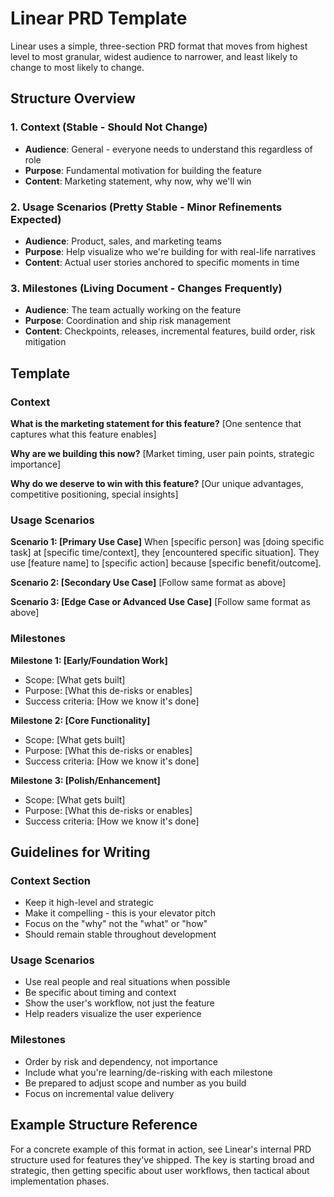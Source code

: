 # Linear PRD Template

Linear uses a simple, three-section PRD format that moves from highest level to most granular, widest audience to narrower, and least likely to change to most likely to change.

## Structure Overview

### 1. Context (Stable - Should Not Change)
- **Audience**: General - everyone needs to understand this regardless of role
- **Purpose**: Fundamental motivation for building the feature
- **Content**: Marketing statement, why now, why we'll win

### 2. Usage Scenarios (Pretty Stable - Minor Refinements Expected)  
- **Audience**: Product, sales, and marketing teams
- **Purpose**: Help visualize who we're building for with real-life narratives
- **Content**: Actual user stories anchored to specific moments in time

### 3. Milestones (Living Document - Changes Frequently)
- **Audience**: The team actually working on the feature  
- **Purpose**: Coordination and ship risk management
- **Content**: Checkpoints, releases, incremental features, build order, risk mitigation

## Template

### Context

**What is the marketing statement for this feature?**
[One sentence that captures what this feature enables]

**Why are we building this now?**
[Market timing, user pain points, strategic importance]

**Why do we deserve to win with this feature?**
[Our unique advantages, competitive positioning, special insights]

### Usage Scenarios

**Scenario 1: [Primary Use Case]**
When [specific person] was [doing specific task] at [specific time/context], they [encountered specific situation]. They use [feature name] to [specific action] because [specific benefit/outcome].

**Scenario 2: [Secondary Use Case]**
[Follow same format as above]

**Scenario 3: [Edge Case or Advanced Use Case]**
[Follow same format as above]

### Milestones

**Milestone 1: [Early/Foundation Work]**
- Scope: [What gets built]
- Purpose: [What this de-risks or enables]
- Success criteria: [How we know it's done]

**Milestone 2: [Core Functionality]** 
- Scope: [What gets built]
- Purpose: [What this de-risks or enables]
- Success criteria: [How we know it's done]

**Milestone 3: [Polish/Enhancement]**
- Scope: [What gets built] 
- Purpose: [What this de-risks or enables]
- Success criteria: [How we know it's done]

## Guidelines for Writing

### Context Section
- Keep it high-level and strategic
- Make it compelling - this is your elevator pitch
- Focus on the "why" not the "what" or "how"
- Should remain stable throughout development

### Usage Scenarios  
- Use real people and real situations when possible
- Be specific about timing and context
- Show the user's workflow, not just the feature
- Help readers visualize the user experience

### Milestones
- Order by risk and dependency, not importance
- Include what you're learning/de-risking with each milestone
- Be prepared to adjust scope and number as you build
- Focus on incremental value delivery

## Example Structure Reference

For a concrete example of this format in action, see Linear's internal PRD structure used for features they've shipped. The key is starting broad and strategic, then getting specific about user workflows, then tactical about implementation phases.